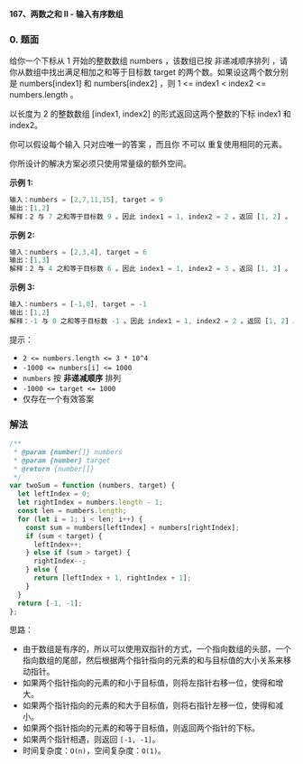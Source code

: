 #### 167、两数之和 II - 输入有序数组

### 0. 题面

给你一个下标从 1 开始的整数数组 numbers ，该数组已按 非递减顺序排列 ，请你从数组中找出满足相加之和等于目标数 target 的两个数。如果设这两个数分别是 numbers[index1] 和 numbers[index2] ，则 1 <= index1 < index2 <= numbers.length 。

以长度为 2 的整数数组 [index1, index2] 的形式返回这两个整数的下标 index1 和 index2。

你可以假设每个输入 只对应唯一的答案 ，而且你 不可以 重复使用相同的元素。

你所设计的解决方案必须只使用常量级的额外空间。

**示例 1:**

```javascript
输入：numbers = [2,7,11,15], target = 9
输出：[1,2]
解释：2 与 7 之和等于目标数 9 。因此 index1 = 1, index2 = 2 。返回 [1, 2] 。
```

**示例 2:**

```javascript
输入：numbers = [2,3,4], target = 6
输出：[1,3]
解释：2 与 4 之和等于目标数 6 。因此 index1 = 1, index2 = 3 。返回 [1, 3] 。
```

**示例 3:**

```javascript
输入：numbers = [-1,0], target = -1
输出：[1,2]
解释：-1 与 0 之和等于目标数 -1 。因此 index1 = 1, index2 = 2 。返回 [1, 2] 。
```

提示：

- `2 <= numbers.length <= 3 * 10^4`
- `-1000 <= numbers[i] <= 1000`
- `numbers` 按 **非递减顺序** 排列
- `-1000 <= target <= 1000`
- 仅存在一个有效答案

### 解法

```javascript
/**
 * @param {number[]} numbers
 * @param {number} target
 * @return {number[]}
 */
var twoSum = function (numbers, target) {
  let leftIndex = 0;
  let rightIndex = numbers.length - 1;
  const len = numbers.length;
  for (let i = 1; i < len; i++) {
    const sum = numbers[leftIndex] + numbers[rightIndex];
    if (sum < target) {
      leftIndex++;
    } else if (sum > target) {
      rightIndex--;
    } else {
      return [leftIndex + 1, rightIndex + 1];
    }
  }
  return [-1, -1];
};
```

思路：

- 由于数组是有序的，所以可以使用双指针的方式，一个指向数组的头部，一个指向数组的尾部，然后根据两个指针指向的元素的和与目标值的大小关系来移动指针。
- 如果两个指针指向的元素的和小于目标值，则将左指针右移一位，使得和增大。
- 如果两个指针指向的元素的和大于目标值，则将右指针左移一位，使得和减小。
- 如果两个指针指向的元素的和等于目标值，则返回两个指针的下标。
- 如果两个指针相遇，则返回 `[-1, -1]`。
- 时间复杂度：`O(n)`，空间复杂度：`O(1)`。
